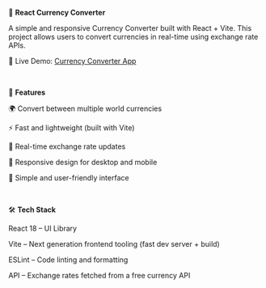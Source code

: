 💱 **React Currency Converter**

A simple and responsive Currency Converter built with React + Vite.
This project allows users to convert currencies in real-time using exchange rate APIs.

🔗 Live Demo: [Currency Converter App](https://react-currency-converter-ebon.vercel.app/)

<br>

🚀 **Features**

🌍 Convert between multiple world currencies

⚡ Fast and lightweight (built with Vite)

🔄 Real-time exchange rate updates

📱 Responsive design for desktop and mobile

🎯 Simple and user-friendly interface

<br>

🛠️ **Tech Stack**

React 18 – UI Library

Vite – Next generation frontend tooling (fast dev server + build)

ESLint – Code linting and formatting

API – Exchange rates fetched from a free currency API
